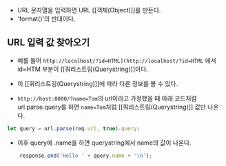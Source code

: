 - URL 문자열을 입력하면 URL [[객체(Object)]]를 만든다.
- 'format()'의 반대이다.


## URL 입력 값 찾아오기

-  예를 들어 `http://localhost/?id=HTML](http://localhost/?id=HTML` 에서  id=HTM 부분이 [[쿼리스트링(Querystring)]]이다.

- 이 [[쿼리스트링(Querystring)]]에 따라 다른 정보를 볼 수 있다.

- `http://host:8000/?name=Tom`의 url이라고 가정했을 때 아래 코드처럼 url.parse.query를 하면 `name=Tom`처럼 [[쿼리스트링(Querystring)]] 값만 나온다.

```js
let query = url.parse(req.url, true).query;
```

- 이후 query에 .name을 하면 querystring에서 name의 값이 나온다.

```js
    response.end('Hello ' + query.name + '\n');
```

